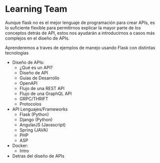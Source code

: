 # Learning Team

Aunque flask no es el mejor lenguaje de programación para crear APIs, es lo suficiente flexible para permitirnos explicar la mayor parte de los conceptos detrás de API, estos nos ayudarán a introducirnos a casos más complejos en el diseño de APIs.

Aprenderemos a traves de ejemplos de manejo usando Flask con distintas tecnologías

- Diseño de APIs:
    - ¿Qué es un API?
    - Diseño de API
    - Guías de Desarrollo
    - OpenAPI
    - Flujo de una REST API
    - Flujo de una GraphQL API
    - GRPC/THRIFT
    - Protocolos
- API Lenguajes/Frameworks
    - Flask (Python)
    - Django (Python)
    - AngularJS (Javascript)
    - Spring (JAVA)
    - PHP
    - ASP
- Docker:
    - Intro
- Detras del diseño de APIs
